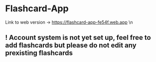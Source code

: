 # Flashcard-App
Link to web version -> https://flashcard-app-fe54f.web.app \n
## ! Account system is not yet set up, feel free to add flashcards but please do not edit any prexisting flashcards
